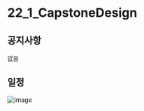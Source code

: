 # 22_1_CapstoneDesign

## 공지사항
없음
## 일정
![image](https://user-images.githubusercontent.com/60763110/151113804-878b1431-7d85-431a-8662-da55408d71c6.png)

